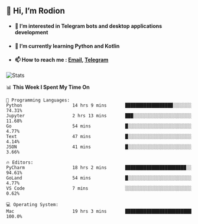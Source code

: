 ## 👋 Hi, I’m Rodion
- #### 👀 I’m interested in Telegram bots and desktop applications development
- #### 🌱 I’m currently learning Python and Kotlin
- #### 📫 How to reach me : [Email](mailto:me@lavn.ml), [Telegram](https://t.me/fast_geek)

![Stats](https://github-readme-stats.vercel.app/api?username=fast-geek&show_icons=true&theme=github_dark&hide_border=true&hide=issues&count_private=true&layout=compact)


<!--START_SECTION:waka-->
📊 **This Week I Spent My Time On** 

```text
💬 Programming Languages: 
Python                   14 hrs 9 mins       ██████████████████░░░░░░░   74.31% 
Jupyter                  2 hrs 13 mins       ███░░░░░░░░░░░░░░░░░░░░░░   11.68% 
Go                       54 mins             █░░░░░░░░░░░░░░░░░░░░░░░░   4.77% 
Text                     47 mins             █░░░░░░░░░░░░░░░░░░░░░░░░   4.14% 
JSON                     41 mins             █░░░░░░░░░░░░░░░░░░░░░░░░   3.66%

🔥 Editors: 
PyCharm                  18 hrs 2 mins       ███████████████████████░░   94.61% 
GoLand                   54 mins             █░░░░░░░░░░░░░░░░░░░░░░░░   4.77% 
VS Code                  7 mins              ░░░░░░░░░░░░░░░░░░░░░░░░░   0.62%

💻 Operating System: 
Mac                      19 hrs 3 mins       █████████████████████████   100.0%

```


<!--END_SECTION:waka-->
